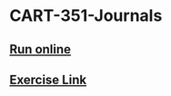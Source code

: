 # CART-351-Journals
## [Run online](https://le7els001.github.io/CART-351-Journals/)

## [Exercise Link](https://github.com/LE7ELS001/CART-351-EX-1)